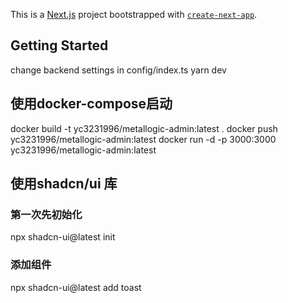 This is a [Next.js](https://nextjs.org/) project bootstrapped with [`create-next-app`](https://github.com/vercel/next.js/tree/canary/packages/create-next-app).

## Getting Started
change backend settings in config/index.ts
yarn dev

## 使用docker-compose启动
docker build -t yc3231996/metallogic-admin:latest .
docker push yc3231996/metallogic-admin:latest
docker run -d -p 3000:3000 yc3231996/metallogic-admin:latest 


## 使用shadcn/ui 库
### 第一次先初始化
npx shadcn-ui@latest init
### 添加组件
npx shadcn-ui@latest add toast